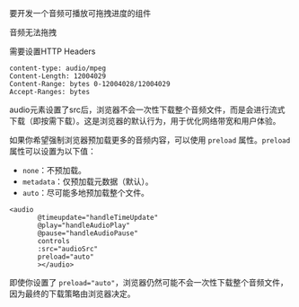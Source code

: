 要开发一个音频可播放可拖拽进度的组件

音频无法拖拽

需要设置HTTP Headers

```http
content-type: audio/mpeg
Content-Length: 12004029
Content-Range: bytes 0-12004028/12004029
Accept-Ranges: bytes
```









audio元素设置了src后，浏览器不会一次性下载整个音频文件，而是会进行流式下载（即按需下载）。这是浏览器的默认行为，用于优化网络带宽和用户体验。

如果你希望强制浏览器预加载更多的音频内容，可以使用 `preload` 属性。`preload` 属性可以设置为以下值：

- `none`：不预加载。
- `metadata`：仅预加载元数据（默认）。
- `auto`：尽可能多地预加载整个文件。

```vue
<audio
       @timeupdate="handleTimeUpdate"
       @play="handleAudioPlay"
       @pause="handleAudioPause"
       controls
       :src="audioSrc"
       preload="auto"
       ></audio>
```

即使你设置了 `preload="auto"`，浏览器仍然可能不会一次性下载整个音频文件，因为最终的下载策略由浏览器决定。